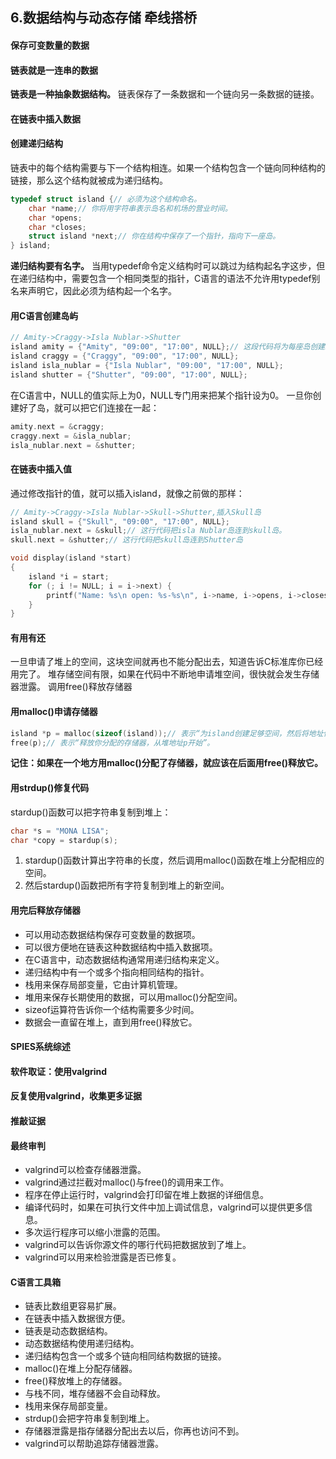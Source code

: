 ## 6.数据结构与动态存储 牵线搭桥
#### 保存可变数量的数据

#### 链表就是一连串的数据
**链表是一种抽象数据结构。**
链表保存了一条数据和一个链向另一条数据的链接。

#### 在链表中插入数据

#### 创建递归结构
链表中的每个结构需要与下一个结构相连。如果一个结构包含一个链向同种结构的链接，那么这个结构就被成为递归结构。
```c
typedef struct island {// 必须为这个结构命名。
    char *name;// 你将用字符串表示岛名和机场的营业时间。
    char *opens;
    char *closes;
    struct island *next;// 你在结构中保存了一个指针，指向下一座岛。
} island;
```
**递归结构要有名字。**
当用typedef命令定义结构时可以跳过为结构起名字这步，但在递归结构中，需要包含一个相同类型的指针，C语言的语法不允许用typedef别名来声明它，因此必须为结构起一个名字。

#### 用C语言创建岛屿
```c
// Amity->Craggy->Isla Nublar->Shutter
island amity = {"Amity", "09:00", "17:00", NULL};// 这段代码将为每座岛创建island
island craggy = {"Craggy", "09:00", "17:00", NULL};
island isla_nublar = {"Isla Nublar", "09:00", "17:00", NULL};
island shutter = {"Shutter", "09:00", "17:00", NULL};
```
在C语言中，NULL的值实际上为0，NULL专门用来把某个指针设为0。
一旦你创建好了岛，就可以把它们连接在一起：
```c
amity.next = &craggy;
craggy.next = &isla_nublar;
isla_nublar.next = &shutter;
```

#### 在链表中插入值
通过修改指针的值，就可以插入island，就像之前做的那样：
```c
// Amity->Craggy->Isla Nublar->Skull->Shutter,插入Skull岛
island skull = {"Skull", "09:00", "17:00", NULL};
isla_nublar.next = &skull;// 这行代码把isla Nublar岛连到skull岛。
skull.next = &shutter;// 这行代码把skull岛连到Shutter岛
```
```c
void display(island *start)
{
    island *i = start;
    for (; i != NULL; i = i->next) {
        printf("Name: %s\n open: %s-%s\n", i->name, i->opens, i->closes);
    }
}
```

#### 有用有还
一旦申请了堆上的空间，这块空间就再也不能分配出去，知道告诉C标准库你已经用完了。
堆存储空间有限，如果在代码中不断地申请堆空间，很快就会发生存储器泄露。
调用free()释放存储器

#### 用malloc()申请存储器
```c
island *p = malloc(sizeof(island));// 表示“为island创建足够空间，然后将地址保存在变量p中”。
free(p);// 表示“释放你分配的存储器，从堆地址p开始”。
```
**记住：如果在一个地方用malloc()分配了存储器，就应该在后面用free()释放它。**

#### 用strdup()修复代码
stardup()函数可以把字符串复制到堆上：
```c
char *s = "MONA LISA";
char *copy = stardup(s);
```
1. stardup()函数计算出字符串的长度，然后调用malloc()函数在堆上分配相应的空间。
2. 然后stardup()函数把所有字符复制到堆上的新空间。

#### 用完后释放存储器
- 可以用动态数据结构保存可变数量的数据项。
- 可以很方便地在链表这种数据结构中插入数据项。
- 在C语言中，动态数据结构通常用递归结构来定义。
- 递归结构中有一个或多个指向相同结构的指针。
- 栈用来保存局部变量，它由计算机管理。
- 堆用来保存长期使用的数据，可以用malloc()分配空间。
- sizeof运算符告诉你一个结构需要多少时间。
- 数据会一直留在堆上，直到用free()释放它。

#### SPIES系统综述

#### 软件取证：使用valgrind

#### 反复使用valgrind，收集更多证据
#### 推敲证据
#### 最终审判
- valgrind可以检查存储器泄露。
- valgrind通过拦截对malloc()与free()的调用来工作。
- 程序在停止运行时，valgrind会打印留在堆上数据的详细信息。
- 编译代码时，如果在可执行文件中加上调试信息，valgrind可以提供更多信息。
- 多次运行程序可以缩小泄露的范围。
- valgrind可以告诉你源文件的哪行代码把数据放到了堆上。
- valgrind可以用来检验泄露是否已修复。

#### C语言工具箱
- 链表比数组更容易扩展。
- 在链表中插入数据很方便。
- 链表是动态数据结构。
- 动态数据结构使用递归结构。
- 递归结构包含一个或多个链向相同结构数据的链接。
- malloc()在堆上分配存储器。
- free()释放堆上的存储器。
- 与栈不同，堆存储器不会自动释放。
- 栈用来保存局部变量。
- strdup()会把字符串复制到堆上。
- 存储器泄露是指存储器分配出去以后，你再也访问不到。
- valgrind可以帮助追踪存储器泄露。

